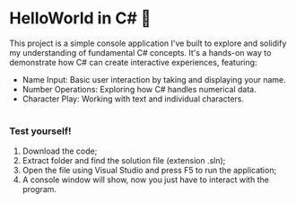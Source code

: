 # HelloWorld in C# 👋

This project is a simple console application I've built to explore and solidify my understanding of fundamental C# concepts. It's a hands-on way to demonstrate how C# can create interactive experiences, featuring:


- Name Input: Basic user interaction by taking and displaying your name.
- Number Operations: Exploring how C# handles numerical data.
- Character Play: Working with text and individual characters.

#

### Test yourself!
<ol>
  <li> Download the code; </li>
  <li> Extract folder and find the solution file (extension .sln); </li>
  <li> Open the file using Visual Studio and press F5 to run the application; </li>
  <li> A console window will show, now you just have to interact with the program. </li>
</ol>
